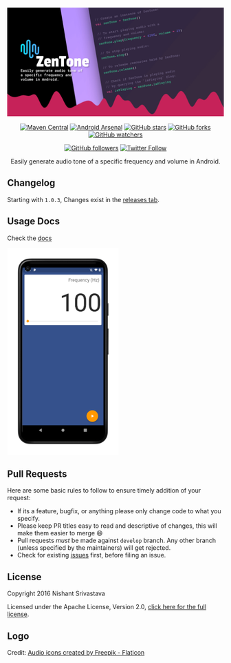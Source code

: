 ![Image](img/github_banner.png)

<center>

[![Maven Central](https://img.shields.io/maven-central/v/com.github.nisrulz/zentone)](https://search.maven.org/artifact/com.github.nisrulz/zentone) [![Android Arsenal](https://img.shields.io/badge/Android%20Arsenal-Zentone-green.svg?style=true)](https://android-arsenal.com/details/1/3470) [![GitHub stars](https://img.shields.io/github/stars/nisrulz/zentone.svg?style=social&label=Star)](https://github.com/nisrulz/zentone) [![GitHub forks](https://img.shields.io/github/forks/nisrulz/zentone.svg?style=social&label=Fork)](https://github.com/nisrulz/zentone/fork) [![GitHub watchers](https://img.shields.io/github/watchers/nisrulz/zentone.svg?style=social&label=Watch)](https://github.com/nisrulz/zentone)

[![GitHub followers](https://img.shields.io/github/followers/nisrulz.svg?style=social&label=Follow)](https://github.com/nisrulz/zentone) [![Twitter Follow](https://img.shields.io/twitter/follow/nisrulz.svg?style=social)](https://twitter.com/nisrulz)

Easily generate audio tone of a specific frequency and volume in Android.

</center>

## Changelog

Starting with `1.0.3`, Changes exist in the [releases tab](https://github.com/nisrulz/zentone/releases).

## Usage Docs

Check the [docs](docs/Readme.md)

<img src=img/sc_1.png height=480 />

## Pull Requests

Here are some basic rules to follow to ensure timely addition of your request:

- If its a feature, bugfix, or anything please only change code to what you specify.
- Please keep PR titles easy to read and descriptive of changes, this will make them easier to merge :smile:
- Pull requests _must_ be made against `develop` branch. Any other branch (unless specified by the maintainers) will get rejected.
- Check for existing [issues](https://github.com/nisrulz/zentone/issues) first, before filing an issue.

## License

Copyright 2016 Nishant Srivastava

Licensed under the Apache License, Version 2.0, [click here for the full license](/LICENSE).

## Logo

Credit: <a href="https://www.flaticon.com/free-icons/audio" title="audio icons">Audio icons created by Freepik - Flaticon</a>
